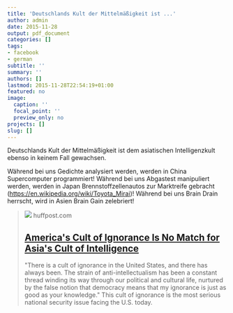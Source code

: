 ```yaml
---
title: 'Deutschlands Kult der Mittelmäßigkeit ist ...'
author: admin
date: 2015-11-28
output: pdf_document
categories: []
tags:
- facebook
- german
subtitle: ''
summary: ''
authors: []
lastmod: 2015-11-28T22:54:19+01:00
featured: no
image:
  caption: ''
  focal_point: ''
  preview_only: no
projects: []
slug: []
---
```

Deutschlands Kult der Mittelmäßigkeit ist dem asiatischen Intelligenzkult ebenso in keinem Fall gewachsen. 

Während bei uns Gedichte analysiert werden, werden in China Supercomputer programmiert!
Während bei uns Abgastest manipuliert werden, werden in Japan Brennstoffzellenautos zur Marktreife gebracht (https://en.wikipedia.org/wiki/Toyota_Mirai)!
Während bei uns Brain Drain herrscht, wird in Asien Brain Gain zelebriert!
> [![](https://img.huffingtonpost.com/asset/default-entry.jpg?ops=1778_1000)](http://www.huffingtonpost.com/john-w-traphagan/america-ignorance-asia-intelligence_b_5505032.html)
> huffpost.com
> ## [America's Cult of Ignorance Is No Match for Asia's Cult of Intelligence](http://www.huffingtonpost.com/john-w-traphagan/america-ignorance-asia-intelligence_b_5505032.html)
>
>"There is a cult of ignorance in the United States, and there has always been. The strain of anti-intellectualism has been a constant thread winding its way through our political and cultural life, nurtured by the false notion that democracy means that my ignorance is just as good as your knowledge." This cult of ignorance is the most serious national security issue facing the U.S. today.

